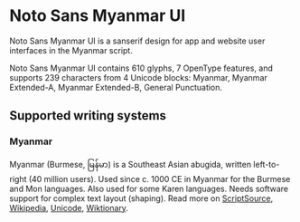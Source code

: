 
# Noto Sans Myanmar UI

Noto Sans Myanmar UI is a sanserif design for app and website user interfaces in the Myanmar script. 

Noto Sans Myanmar UI contains 610 glyphs, 7 OpenType features, and supports 239 characters from 4 Unicode blocks: Myanmar, Myanmar Extended-A, Myanmar Extended-B, General Punctuation.


## Supported writing systems


### Myanmar

Myanmar (Burmese, မြန်မာ) is a Southeast Asian abugida, written left-to-right (40 million users). Used since c. 1000 CE in Myanmar for the Burmese and Mon languages. Also used for some Karen languages. Needs software support for complex text layout (shaping). Read more on [ScriptSource](https://scriptsource.org/scr/Mymr), [Wikipedia](https://en.wikipedia.org/wiki/ISO_15924:Mymr), [Unicode](https://www.unicode.org/versions/Unicode13.0.0/ch16.pdf#G24999), [Wiktionary](https://en.wiktionary.org/wiki/Category:Burmese_script).

